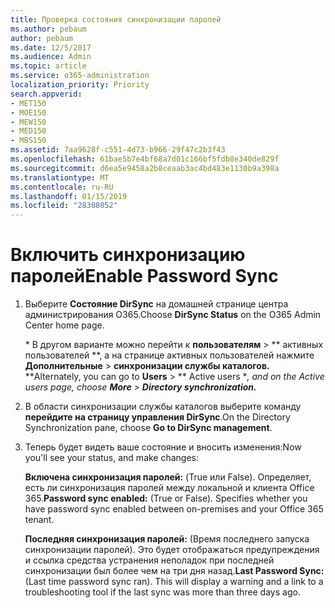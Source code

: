 ```yaml
---
title: Проверка состояния синхронизации паролей
ms.author: pebaum
author: pebaum
ms.date: 12/5/2017
ms.audience: Admin
ms.topic: article
ms.service: o365-administration
localization_priority: Priority
search.appverid:
- MET150
- MOE150
- MEW150
- MED150
- MBS150
ms.assetid: 7aa9628f-c551-4d73-b966-29f47c2b3f43
ms.openlocfilehash: 61bae5b7e4bf68a7d01c166bf5fdb8e340de829f
ms.sourcegitcommit: d6ea5e9458a2b8ceaab3ac4bd483e1130b9a398a
ms.translationtype: MT
ms.contentlocale: ru-RU
ms.lasthandoff: 01/15/2019
ms.locfileid: "28308052"
---
```

# <a name="enable-password-sync"></a><span data-ttu-id="3abd9-102">Включить синхронизацию паролей</span><span class="sxs-lookup"><span data-stu-id="3abd9-102">Enable Password Sync</span></span>

1.  <span data-ttu-id="3abd9-103">Выберите **Состояние DirSync** на домашней странице центра администрирования O365.</span><span class="sxs-lookup"><span data-stu-id="3abd9-103">Choose **DirSync Status** on the O365 Admin Center home page.</span></span> 
    
     <span data-ttu-id="3abd9-104">\* В другом варианте можно перейти к **пользователям** \> \*\* активных пользователей \*\*, а на странице активных пользователей нажмите **Дополнительные** \> **синхронизации службы каталогов.** \*</span><span class="sxs-lookup"><span data-stu-id="3abd9-104">\*Alternately, you can go to **Users** \> \*\* Active users \**, and on the Active users page, choose **More** \> **Directory synchronization.***</span></span> 
    
2. <span data-ttu-id="3abd9-105">В области синхронизации службы каталогов выберите команду **перейдите на страницу управления DirSync**.</span><span class="sxs-lookup"><span data-stu-id="3abd9-105">On the Directory Synchronization pane, choose **Go to DirSync management**.</span></span> 
    
3. <span data-ttu-id="3abd9-106">Теперь будет видеть ваше состояние и вносить изменения:</span><span class="sxs-lookup"><span data-stu-id="3abd9-106">Now you'll see your status, and make changes:</span></span>
    
    <span data-ttu-id="3abd9-p101">**Включена синхронизация паролей:** (True или False). Определяет, есть ли синхронизация паролей между локальной и клиента Office 365.</span><span class="sxs-lookup"><span data-stu-id="3abd9-p101">**Password sync enabled:** (True or False). Specifies whether you have password sync enabled between on-premises and your Office 365 tenant.</span></span> 
    
    <span data-ttu-id="3abd9-p102">**Последняя синхронизация паролей:** (Время последнего запуска синхронизации паролей). Это будет отображаться предупреждения и ссылка средства устранения неполадок при последней синхронизации был более чем на три дня назад.</span><span class="sxs-lookup"><span data-stu-id="3abd9-p102">**Last Password Sync:** (Last time password sync ran). This will display a warning and a link to a troubleshooting tool if the last sync was more than three days ago.</span></span> 
    

